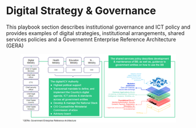 # Digital Strategy & Governance

This playbook section describes institutional governance and ICT policy and provides examples of digital strategies, institutional arrangements, shared services policies and a Governemnt Enterprise Reference Architecture (GERA)

<figure><img src="../.gitbook/assets/govStack GERA.png" alt=""><figcaption></figcaption></figure>

